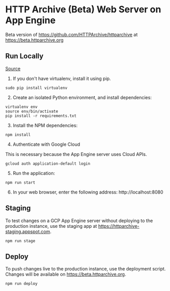# HTTP Archive (Beta) Web Server on App Engine
Beta version of https://github.com/HTTPArchive/httparchive at https://beta.httparchive.org

## Run Locally

[Source](https://cloud.google.com/appengine/docs/flexible/python/quickstart)

1. If you don't have virtualenv, install it using pip.

```
sudo pip install virtualenv
```

2. Create an isolated Python environment, and install dependencies:

```
virtualenv env
source env/bin/activate
pip install -r requirements.txt
```

3. Install the NPM dependencies:

```
npm install
```

4. Authenticate with Google Cloud

This is necessary because the App Engine server uses Cloud APIs.

```
gcloud auth application-default login
```

5. Run the application:

```
npm run start
```

6. In your web browser, enter the following address: http://localhost:8080

## Staging

To test changes on a GCP App Engine server without deploying to the production instance, use the staging app at https://httparchive-staging.appspot.com.

```
npm run stage
```

## Deploy

To push changes live to the production instance, use the deployment script. Changes will be available on https://beta.httparchive.org.

```
npm run deploy
```
